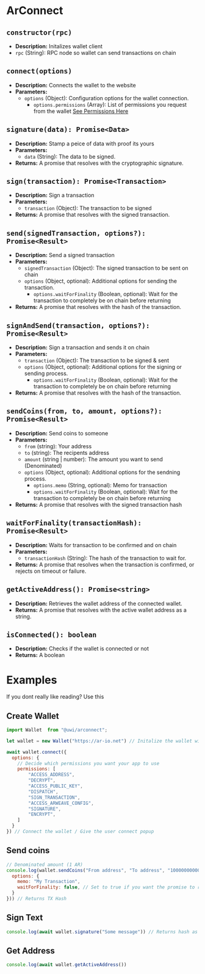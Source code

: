 # ArConnect

## `constructor(rpc)`

- **Description:** Initalizes wallet client
- `rpc` (String): RPC node so wallet can send transactions on chain

## `connect(options)`

- **Description:** Connects the wallet to the website
- **Parameters:**
  - `options` (Object): Configuration options for the wallet connection.
    - `options.permissions` (Array): List of permissions you request from the wallet [See Permissions Here](https://docs.arconnect.io/api/connect#permissions)

## `signature(data): Promise<Data>`

- **Description:** Stamp a peice of data with proof its yours
- **Parameters:**
  - `data` (String): The data to be signed.
- **Returns:** A promise that resolves with the cryptographic signature.

## `sign(transaction): Promise<Transaction>`

- **Description:** Sign a transaction
- **Parameters:**
  - `transaction` (Object): The transaction to be signed
- **Returns:** A promise that resolves with the signed transaction.

## `send(signedTransaction, options?): Promise<Result>`

- **Description:** Send a signed transaction
- **Parameters:**
  - `signedTransaction` (Object): The signed transaction to be sent on chain
  - `options` (Object, optional): Additional options for sending the transaction.
    - `options.waitForFinality` (Boolean, optional): Wait for the transaction to completely be on chain before returning
- **Returns:** A promise that resolves with the hash of the transaction.

## `signAndSend(transaction, options?): Promise<Result>`

- **Description:** Sign a transaction and sends it on chain
- **Parameters:**
  - `transaction` (Object): The transaction to be signed & sent
  - `options` (Object, optional): Additional options for the signing or sending process.
    - `options.waitForFinality` (Boolean, optional): Wait for the transaction to completely be on chain before returning
- **Returns:** A promise that resolves with the hash of the transaction.

## `sendCoins(from, to, amount, options?): Promise<Result>`

- **Description:** Send coins to someone
- **Parameters:**
  - `from` (string): Your address
  - `to` (string): The recipents address
  - `amount` (string | number): The amount you want to send (Denominated)
  - `options` (Object, optional): Additional options for the sendning process.
    - `options.memo` (String, optional): Memo for transaction
    - `options.waitForFinality` (Boolean, optional): Wait for the transaction to completely be on chain before returning
- **Returns:** A promise that resolves with the signed transaction hash

## `waitForFinality(transactionHash): Promise<Result>`

- **Description:** Waits for transaction to be confirmed and on chain
- **Parameters:**
  - `transactionHash` (String): The hash of the transaction to wait for.
- **Returns:** A promise that resolves when the transaction is confirmed, or rejects on timeout or failure.

## `getActiveAddress(): Promise<string>`

- **Description:** Retrieves the wallet address of the connected wallet.
- **Returns:** A promise that resolves with the active wallet address as a string.

## `isConnected(): boolean`

- **Description:** Checks if the wallet is connected or not
- **Returns:** A boolean

# Examples
If you dont really like reading? Use this

## Create Wallet
```js
import Wallet  from "@uwi/arconnect";

let wallet = new Wallet("https://ar-io.net") // Initalize the wallet with rpc url

await wallet.connect({
  options: {
    // Decide which permissions you want your app to use
    permissions: [
        "ACCESS_ADDRESS",
        "DECRYPT",
        "ACCESS_PUBLIC_KEY",
        "DISPATCH",
        "SIGN_TRANSACTION",
        "ACCESS_ARWEAVE_CONFIG",
        "SIGNATURE",
        "ENCRYPT",
    ]
  }
}) // Connect the wallet / Give the user connect popup
```

## Send coins
```js
// Denominated amount (1 AR)
console.log(wallet.sendCoins("From address", "To address", "1000000000000", {
  options: {
    memo: "My Transaction",
    waitForFinality: false, // Set to true if you want the promise to resolve after the tx is on chain
  }
})) // Returns TX Hash
```

## Sign Text
```js
console.log(await wallet.signature("Some message")) // Returns hash as a string
```

## Get Address
```js
console.log(await wallet.getActiveAddress())
```